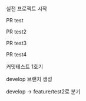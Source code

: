 실전 프로젝트 시작

PR test

PR test2

PR test3


PR test4

커밋테스트 1호기

develop 브랜치 생성

develop -> feature/test2로 분기
